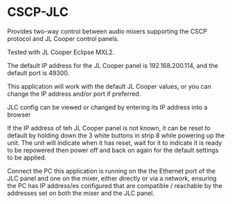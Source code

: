 # CSCP-JLC

Provides two-way control between audio mixers supporting the CSCP protocol and
JL Cooper control panels.

Tested with JL Cooper Eclipse MXL2.

The default IP address for the JL Cooper panel is 192.168.200.114, and the default port is
49300.

This application will work with the default JL Cooper values, or you can change the IP address
and/or port if preferred. 

JLC config can be viewed or changed by entering its IP address into a browser 

If the IP address of teh JL Cooper panel is not known, it can be reset to default by holding down the
3 white buttons in strip 8 while powering up the unit. The unit will indicate when it has reset,
wait for it to indicate it is ready to be repowered then power off and back on again for the 
default settings to be applied.

Connect the PC this application is running on the the Ethernet port of the JLC panel and one 
on the mixer, either directly or via a network, ensuring the PC has IP address/es configured that are compatible
/ reachable by the addresses set on both the mixer and the JLC panel.


